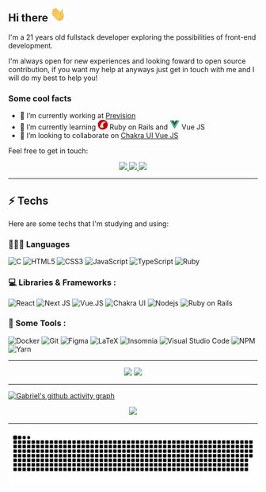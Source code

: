 

## Hi there <img src="/public/waving.gif" height="30px" alt="Hi there" />

I'm a 21 years old fullstack developer exploring the possibilities of front-end development.

I'm always open for new experiences and looking foward to open source contribution, if you want my help at anyways just get in touch with me and I will do my best to help you!

### Some cool facts

- 🔭 I’m currently working at [Prevision](https://www.prevision.com.br/)
- 🌱 I’m currently learning <a href="https://rubyonrails.org/"><img src="/public/rails.png" height="20px" alt="Ruby on Rails" /></a> Ruby on Rails and <a href="https://vuejs.org/"><img src="/public/vuejs.png" height="20px" alt="Vue JS" /></a> Vue JS
- 🤝 I’m looking to collaborate on [Chakra UI Vue JS](https://vue.chakra-ui.com/)

Feel free to get in touch:
<p align="center">
<a href="https://www.linkedin.com/in/gcb/">
	<img src="https://img.shields.io/badge/LinkedIn-0077B5?style=for-the-badge&logo=linkedin&logoColor=white" />
</a>
<a href="mailto:braga.gabrielcarvalho@gmail.com">
	<img src="https://img.shields.io/badge/Email_me-D14836?style=for-the-badge&logo=gmail&logoColor=white" />
</a>
<a href="https://discord.com/app" target="_blank">
  <img src="https://img.shields.io/badge/gcarvalho%234211-%237289DA.svg?style=for-the-badge&logo=discord&logoColor=white"/>
</a>
</p>

---

## ⚡ Techs

Here are some techs that I'm studying and using:

### 🧑🏻‍💻 Languages

![C](https://img.shields.io/badge/C-00599C?style=for-the-badge&logo=c&logoColor=white)
![HTML5](https://img.shields.io/badge/HTML5-E34F26?style=for-the-badge&logo=html5&logoColor=white)
![CSS3](https://img.shields.io/badge/CSS3-1572B6?style=for-the-badge&logo=css3&logoColor=white)
![JavaScript](https://img.shields.io/badge/JavaScript-323330?style=for-the-badge&logo=javascript&logoColor=F7DF1E)
![TypeScript](https://img.shields.io/badge/Typescript-007ACC?style=for-the-badge&logo=typescript&logoColor=white)
![Ruby](https://img.shields.io/badge/Ruby-CC0000?style=for-the-badge&logo=ruby&logoColor=white)

### 💻 Libraries & Frameworks :

![React](https://img.shields.io/badge/React-20232A?style=for-the-badge&logo=react&logoColor=61DAFB)
![Next JS](https://img.shields.io/badge/Next-black?style=for-the-badge&logo=next.js&logoColor=white)
![Vue.JS](https://img.shields.io/badge/Vue.js-35495e?&style=for-the-badge&logo=vue.js)
![Chakra UI](https://img.shields.io/badge/Chakra_UI-E6FFFA?&style=for-the-badge&logo=chakraui)
![Nodejs](https://img.shields.io/badge/Node.js-339933?style=for-the-badge&logo=nodedotjs&logoColor=white)
![Ruby on Rails](https://img.shields.io/badge/Ruby_on_rails-CC0000?style=for-the-badge&logo=ruby-on-rails&logoColor=white)

### 🔧 Some Tools :
![Docker](https://img.shields.io/badge/Docker-007ACC?style=for-the-badge&logo=docker&logoColor=white)
![Git](https://img.shields.io/badge/git-%23F05033.svg?style=for-the-badge&logo=git&logoColor=white)
![Figma](https://img.shields.io/badge/figma-%23F24E1E.svg?style=for-the-badge&logo=figma&logoColor=white)
![LaTeX](https://img.shields.io/badge/latex-%23008080.svg?style=for-the-badge&logo=latex&logoColor=white)
![Insomnia](https://img.shields.io/badge/Insomnia-black?style=for-the-badge&logo=insomnia&logoColor=5849BE)
![Visual Studio Code](https://img.shields.io/badge/Visual%20Studio%20Code-0078d7.svg?style=for-the-badge&logo=visual-studio-code&logoColor=white)
![NPM](https://img.shields.io/badge/npm-CB3837?style=for-the-badge&logo=npm&logoColor=white)
![Yarn](https://img.shields.io/badge/Yarn-007ACC?style=for-the-badge&logo=yarn&logoColor=white)

---

<p align="center">
  <img width="48%" src="https://github-readme-stats.vercel.app/api?username=gbcarvalho&show_icons=true&hide_border=true&theme=nord" />
  <img height="180em" src="https://github-readme-stats.vercel.app/api/top-langs/?username=gbcarvalho&layout=compact&langs_count=7&theme=nord"/>
</p>

---

[![Gabriel's github activity graph](https://activity-graph.herokuapp.com/graph?username=GBcarvalho&hide_border=true&theme=nord)](https://github.com/ashutosh00710/github-readme-activity-graph)
<p align="center">
 <img width="48%" src="https://github-readme-streak-stats.herokuapp.com?user=gbcarvalho&theme=nord&hide_border=true&date_format=j%20M%5B%20Y%5D)" />
</p>


---

<p align="center">
   <img src="https://github.com/GBcarvalho/GBcarvalho/blob/output/github-contribution-grid-snake.svg" alt="snake">
</p>
